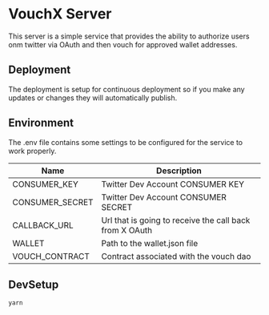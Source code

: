 # VouchX Server

This server is a simple service that provides the ability to authorize users onm twitter via OAuth and then vouch for approved wallet addresses.

## Deployment

The deployment is setup for continuous deployment so if you make any updates or changes they will automatically publish.

## Environment

The .env file contains some settings to be configured for the service to work properly.

| Name | Description |
| --- | --- |
| CONSUMER_KEY | Twitter Dev Account CONSUMER KEY |
| CONSUMER_SECRET | Twitter Dev Account CONSUMER SECRET |
| CALLBACK_URL | Url that is going to receive the call back from X OAuth |
| WALLET | Path to the wallet.json file |
| VOUCH_CONTRACT | Contract associated with the vouch dao |

## DevSetup

```sh
yarn
```